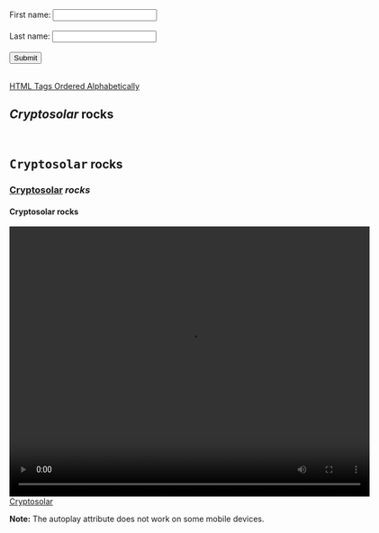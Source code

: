 <!DOCTYPE html>
<html>
<head>
<link rel="stylesheet" href="https://cryptosolar.github.io/main.css">
</head>
<body>
<div class="flex-container">
		<section class="flex-item">
<form action="/action_page.php">
  <label for="fname">First name:</label>
  <input type="text" id="fname" name="fname"><br><br>
  <label for="lname">Last name:</label>
  <input type="text" id="lname" name="lname"><br><br>
  <input type="submit" value="Submit">
</form>
</section>
<br>
<section class="flex-item">
<a href="https://www.w3schools.com/tags/default.asp">HTML Tags Ordered Alphabetically</A>
</section>
<section class="flex-item">
<H1><EM> Cryptosolar</EM> rocks</H1><BR>
<H2><TT> Cryptosolar</TT> rocks</H2>
<H3><U> Cryptosolar</U><VAR> rocks</VAR></H3>
<H4><B> Cryptosolar</B> rocks</H4>
</section>
<section class="flex-item">
<video  width="640" height="480" controls preload="auto">
  <source src="https://siasky.net/CABJtRBq1iJ3oOaMt5NdH5gpLbbSqD37OY7idRvV-oJ7LQ" type="video/mp4">
 <!-- Dieser Text ist ein Kommentar -->
</video>
<br>
<a href="https://cryptosolar.github.io/flexboxing.html">Cryptosolar</A>
<br>
<p><b>Note:</b> The autoplay attribute does not work on some mobile devices.</p>
<br>
</section>
</body>
</html>
